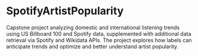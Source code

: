 # SpotifyArtistPopularity
Capstone project analyzing domestic and international listening trends using US Billboard 100 and Spotify data, supplemented with additional data retrieval via Spotify and Wikidata APIs. The project explores how labels can anticipate trends and optimize and better understand artist popularity.
